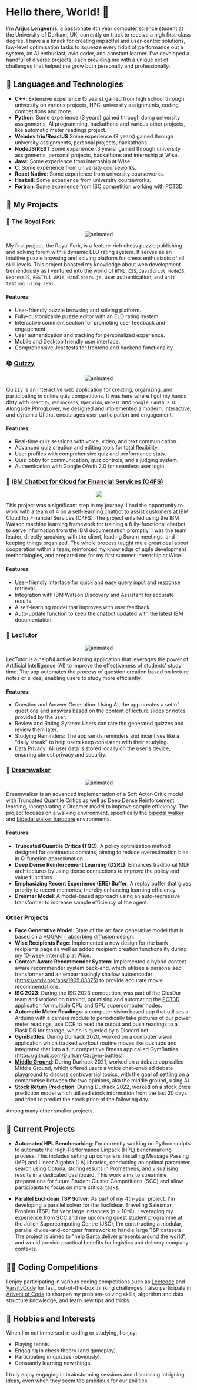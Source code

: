 # Hello there, World! 👋

I'm **Arijus Lengvenis**, a passionate 4th year computer science student at the University of Durham, UK, currently on track to receive a high first-class degree. I have a a knack for creating impactful and user-centric solutions, low-level optimisation tasks to squeeze every tidbit of performance out a system, an AI enthusiast, avid coder, and constant learner. I've developed a handful of diverse projects, each providing me with a unique set of challenges that helped me grow both personally and professionally.

## 🧰 Languages and Technologies

- **C++**: Extensive experience (5 years) gained from high school through university on various projects, HPC, university assignments, coding competitions and more.
- **Python**: Some experience (3 years) gained through doing university assignments, AI programming, hackathons and various other projects, like automatic meter readings project.
- **Webdev trio/ReactJS** Some experience (3 years) gained through university assignments, personal projects, hackathons
- **NodeJS/REST** Some experience (3 years) gained through university assignments, personal projects, hackathons and internship at Wise.
- **Java**: Some experience from internship at Wise.
- **C**: Some experience from university courseworks.
- **React Native**: Some experience from university courseworks.
- **Haskell**: Some experience from university courseworks.
- **Fortran**: Some experience from ISC competition working with POT3D.

## 🎯 My Projects

### 🏰 [The Royal Fork](https://github.com/ArijusLengvenis/royal-fork)

<p align="center">
  <img src="https://github.com/ArijusLengvenis/ArijusLengvenis/blob/main/resources/royal-fork.gif" alt="animated" />
</p>


My first project, the Royal Fork, is a feature-rich chess puzzle publishing and solving forum with a dynamic ELO rating system. It serves as an intuitive puzzle browsing and solving platform for chess enthusiasts of all skill levels. This project boosted my knowledge about web development tremendously as I ventured into the world of `HTML`, `CSS`, `JavaScript`, `NodeJS`, `ExpressJS`, `RESTful APIs`, `Handlebars.js`, user authentication, and `unit testing using JEST`.

#### Features:

- User-friendly puzzle browsing and solving platform.
- Fully-customizable puzzle editor with an ELO rating system.
- Interactive comment section for promoting user feedback and engagement.
- User authentication and tracking for personalized experience.
- Mobile and Desktop friendly user interface.
- Comprehensive Jest tests for frontend and backend functionality.

### 📚 [Quizzy](https://github.com/PhrogLover/Quizzy)

<p align="center">
  <img src="https://github.com/ArijusLengvenis/ArijusLengvenis/blob/main/resources/quizzy.gif" alt="animated" />
</p>

Quizzy is an interactive web application for creating, organizing, and participating in online quiz competitions. It was here where I got my hands dirty with `ReactJS`, `Websockets`, `OpenVidu`, `WebRTC` and `Google OAuth 2.0`. Alongside PhrogLover, we designed and implemented a modern, interactive, and dynamic UI that encourages user participation and engagement.

#### Features:

- Real-time quiz sessions with voice, video, and text communication.
- Advanced quiz creation and editing tools for total flexibility.
- User profiles with comprehensive quiz and performance stats.
- Quiz lobby for communication, quiz controls, and a judging system.
- Authentication with Google OAuth 2.0 for seamless user login.

### 💬 [IBM Chatbot for Cloud for Financial Services (C4FS)](https://github.com/ArijusLengvenis/ibm-chatbot)

<p align="center">
  <img src="https://github.com/ArijusLengvenis/ArijusLengvenis/blob/main/resources/flowchart.png" />
</p>

This project was a significant step in my journey. I had the opportunity to work with a team of 4 on a self-learning chatbot to assist customers at IBM Cloud for Financial Services (C4FS). The project entailed using the IBM Watson machine learning framework for training a fully-functional chatbot to serve information from the IBM documentation promptly. I was the team leader, directly speaking with the client, leading Scrum meetings, and keeping things organized. The whole process taught me a great deal about cooperation within a team, reinforced my knowledge of agile development methodologies, and prepared me for my first summer internship at Wise.

#### Features:

- User-friendly interface for quick and easy query input and response retrieval.
- Integration with IBM Watson Discovery and Assistant for accurate results.
- A self-learning model that improves with user feedback.
- Auto-update function to keep the chatbot updated with the latest IBM documentation.

### 📱 [LecTutor](https://github.com/pjborowiecki/haiid-lectutor-react-native)

<p align="center">
  <img src="https://github.com/ArijusLengvenis/ArijusLengvenis/blob/main/resources/lectutor.gif" alt="animated" />
</p>

LecTutor is a helpful active learning application that leverages the power of Artificial Intelligence (AI) to improve the effectiveness of students' study time. The app automates the process of question creation based on lecture notes or slides, enabling users to study more efficiently.

#### Features:

- Question and Answer Generation: Using AI, the app creates a set of questions and answers based on the content of lecture slides or notes provided by the user. 
- Review and Rating System: Users can rate the generated quizzes and review them later. 
- Studying Reminders: The app sends reminders and incentives like a "daily streak" to help users keep consistent with their studying.
- Data Privacy: All user data is stored locally on the user's device, ensuring utmost privacy and security.

### 🚶 [Dreamwalker](https://github.com/ArijusLengvenis/bipedal-walker-dreamer)

<p align="center">
  <img src="https://github.com/ArijusLengvenis/ArijusLengvenis/blob/main/resources/dreamwalker.gif" alt="animated" />
</p>

Dreamwalker is an advanced implementation of a Soft Actor-Critic model with Truncated Quantile Critics as well as Deep Dense Reinforcement learning, incorporating a Dreamer model to improve sample efficiency. The project focuses on a walking environment, specifically the [bipedal walker](https://www.gymlibrary.dev/environments/box2d/bipedal_walker/) and [bipedal walker hardcore](https://www.gymlibrary.dev/environments/box2d/bipedal_walker/) environments.

#### Features:

- **Truncated Quantile Critics (TQC)**: A policy optimization method designed for continuous domains, aiming to reduce overestimation bias in Q-function approximation.
- **Deep Dense Reinforcement Learning (D2RL)**: Enhances traditional MLP architectures by using dense connections to improve the policy and value functions.
- **Emphasizing Recent Experience (ERE) Buffer**: A replay buffer that gives priority to recent memories, thereby enhancing learning efficiency.
- **Dreamer Model**: A model-based approach using an auto-regressive transformer to increase sample efficiency of the agent.

### Other Projects

- **Face Generative Model**: State of the art face generative model that is based on a [VQGAN + absorbing diffusion](https://arxiv.org/abs/2111.12701) design.
- **Wise Recipients Page**: Implemented a new design for the bank recipients page as well as added recipient creation functionality during my 10-week internship at [Wise](https://wise.com/gb/about/our-story).
- **Context-Aware Recommender System**: Implemented a hybrid context-aware recommender system back-end, which utilises a personalised transformer and an embarrassingly shallow autoencoder (https://arxiv.org/abs/1905.03375) to provide accurate movie recommendations.
- **ISC 2023**: During the ISC  2023 competition, was part of the ClusDur team and worked on running, optimising and automating the [POT3D](https://github.com/predsci/POT3D) application for multiple CPU and GPU supercomputer nodes.
- **Automatic Meter Readings**: a computer vision based app that utilises a Arduino with a camera module to periodically take pictures of our power meter readings, use OCR to read the output and push readings to a Flask DB for storage, which is queried by a Discord bot.
- **GymBattles**: During Durhack 2020, worked on a computer vision application which tracked workout routine moves like pushups and integrated that into a fun competitive fitness app called GymBattles. (https://github.com/DurhamCS/gym-battles)
- [**Middle Ground**](https://github.com/DurhamCS/Durhack-2022): During Durhack 2021, worked on a debate app called Middle Ground, which offered users a voice chat-enabled debate playground to discuss controversial topics, with the goal of settling on a compromise between the two opinions, aka the middle ground, using AI. 
- [**Stock Return Prediction**](https://github.com/isaacsbox/QRT-Stock-Return-Prediction): During Durhack 2022, worked on a stock price prediction model which utilised stock information from the last 20 days and tried to predict the stock price of the following day. 

Among many other smaller projects.

## 🔨 Current Projects

- **Automated HPL Benchmarking**: I'm currently working on Python scripts to automate the High-Performance Linpack (HPL) benchmarking process. This includes setting up compilers, installing Message Passing (MP) and Linear Algebra (LA) libraries, conducting an optimal parameter search using Optuna, storing results in Prometheus, and visualising results in a dedicated dashboard. This work aims to streamline preparations for future Student Cluster Competitions (SCC) and allow participants to focus on more critical tasks.

- **Parallel Euclidean TSP Solver**: As part of my 4th-year project, I'm developing a parallel solver for the Euclidean Traveling Salesman Problem (TSP) for very large instances (n > 10^6). Leveraging my experience from SCC and my upcoming guest student programme at the Jülich Supercomputing Centre (JSC), I'm constructing a modular, parallel divide-and-conquer framework to handle large TSP datasets. The project is aimed to "help Santa deliver presents around the world", and would provide practical benefits for logistics and delivery company contexts.

## 👨‍💻 Coding Competitions

I enjoy participating in various coding competitions such as [Leetcode](https://leetcode.com/) and [VarsityCode](https://www.showcode.io/varsitycode) for fast, out-of-the-box thinking challenges. I also participate in [Advent of Code](https://adventofcode.com/) to sharpen my problem-solving skills, algorithm and data structure knowledge, and learn new tips and tricks.

## 🚀 Hobbies and Interests

When I'm not immersed in coding or studying, I enjoy:
- Playing tennis.
- Engaging in chess theory (and gameplay).
- Participating in quizzes (obviously).
- Constantly learning new things.

I truly enjoy engaging in brainstorming sessions and discussing intriguing ideas, even when they seem too ambitious for our abilities.
